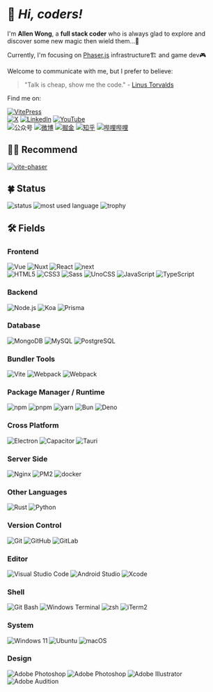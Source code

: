 # 🖖 *Hi, coders!*

I'm **Allen Wong**, a **full stack coder** who is always glad to explore and discover some new magic then wield them...🧙

Currently, I'm focusing on [Phaser.js](https://phaser.io) infrastructure🏗️ and game dev🎮

Welcome to communicate with me, but I prefer to believe:

> "Talk is cheap, show me the code." - [Linus Torvalds](https://github.com/torvalds)

Find me on:

[![VitePress](https://img.shields.io/badge/-My%20Blog-%23323031?style=flat-square&logo=vitepress&logoColor=ffffff)]()\
[![X](https://img.shields.io/badge/-twitter-%23323031?style=flat-square&logo=x)](https://twitter.com/xiaofuyesnew)
[![LinkedIn](https://img.shields.io/badge/-LinkedIn-%23323031?style=flat-square&logo=linkedin)](https://www.linkedin.com/in/xiaofuyesnew/)
[![YouTube](https://img.shields.io/badge/-YouTube-%23323031?style=flat-square&logo=youtube)](https://www.youtube.com/channel/UCe-LRPFs6Atx7Z5hcp1K2nQ)\
![公众号](https://img.shields.io/badge/-公众号%20Phaser游-%23323031?style=flat-square&logo=wechat&logoColor=ffffff)
[![微博](https://img.shields.io/badge/-微博-%23323031?style=flat-square&logo=sina-weibo&logoColor=ffffff)](https://weibo.com/u/1183565322)
[![掘金](https://img.shields.io/badge/-掘金-%23323031?style=flat-square&logo=juejin&logoColor=ffffff)](https://juejin.cn/user/2928754705564184)
[![知乎](https://img.shields.io/badge/-知乎-%23323031?style=flat-square&logo=zhihu&logoColor=ffffff)](https://www.zhihu.com/people/xiaofuyesnew)
[![哔哩哔哩](https://img.shields.io/badge/-哔哩哔哩-%23323031?style=flat-square&logo=bilibili&logoColor=ffffff)](https://space.bilibili.com/747089/)

## 💁‍♂️ Recommend

[![vite-phaser](https://img.shields.io/badge/-vite%20phaser-%23323031?style=flat-square&logo=github)](https://github.com/xiaofuyesnew/vite-phaser)

## 🍀 Status

![status](https://github-readme-stats.vercel.app/api?username=xiaofuyesnew&theme=merko&show_icons=true)
![most used language](https://github-readme-stats.vercel.app/api/top-langs/?username=xiaofuyesnew&layout=compact&theme=merko)
![trophy](https://github-profile-trophy.vercel.app/?username=xiaofuyesnew&theme=onedark&rank=SECRET,SSS,SS,S,AAA,AA,A,B,C)

## 🛠️ Fields

### Frontend

![Vue](https://img.shields.io/badge/-Vue-%23323031?style=flat-square&logo=vue.js&logoColor=4FC08D)
![Nuxt](https://img.shields.io/badge/-Nuxt-%23323031?style=flat-square&logo=nuxt.js&logoColor=4FC08D)
![React](https://img.shields.io/badge/-React-%23323031?style=flat-square&logo=react&logoColor=61DAFB)
![next](https://img.shields.io/badge/-Next-%23323031?style=flat-square&logo=next.js)\
![HTML5](https://img.shields.io/badge/-HTML5-%23E34C26?style=flat-square&logo=html5&logoColor=ffffff)
![CSS3](https://img.shields.io/badge/-CSS3-%23197CBE?style=flat-square&logo=css3)
![Sass](https://img.shields.io/badge/-Sass-%23197CBE?style=flat-square&logo=sass&color=333333)
![UnoCSS](https://img.shields.io/badge/-UnoCSS-%23CB6498?style=flat-square&logo=unocss&logoColor=ffffff&color=333333)
![JavaScript](https://img.shields.io/badge/-JavaScript-%23F7DF1C?style=flat-square&logo=javascript&logoColor=000000&labelColor=%23ECD83E&color=%23ECD83E)
![TypeScript](https://img.shields.io/badge/-TypeScript-%23579050?style=flat-square&logo=typescript&logoColor=ffffff&color=3178c6)

### Backend

![Node.js](https://img.shields.io/badge/-Node.js-%23579050?style=flat-square&logo=node.js&logoColor=ffffff)
![Koa](https://img.shields.io/badge/-Koa-%23579050?logo=koa&style=flat-square&color=2C2C32)
![Prisma](https://img.shields.io/badge/-Prisma-%23323031?style=flat-square&logo=prisma&logoColor=ffffff)

### Database

![MongoDB](https://img.shields.io/badge/-MongoDB-%23579050?style=flat-square&logo=mongodb&logoColor=ffffff&color=47A248)
![MySQL](https://img.shields.io/badge/-MySQL-%23579050?style=flat-square&logo=mysql&logoColor=ffffff&color=4479A1)
![PostgreSQL](https://img.shields.io/badge/-PostgreSQL-%23579050?style=flat-square&logo=PostgreSQL&logoColor=ffffff&color=4169E1)

### Bundler Tools

![Vite](https://img.shields.io/badge/-Vite-%23323031?style=flat-square&logo=vite)
![Webpack](https://img.shields.io/badge/-Webpack-%23323031?style=flat-square&logo=webpack&logoColor=8DD6F9)
![Webpack](https://img.shields.io/badge/-esbuild-%23323031?style=flat-square&logo=esbuild&logoColor=FFCF00)

### Package Manager / Runtime

![npm](https://img.shields.io/badge/-npm-%23579050?style=flat-square&logo=npm&logoColor=CB3837&color=2C2C32)
![pnpm](https://img.shields.io/badge/-pnpm-%23579050?style=flat-square&logo=pnpm&logoColor=F69220&color=2C2C32)
![yarn](https://img.shields.io/badge/-yarn-%23579050?style=flat-square&logo=yarn&logoColor=ffffff&color=2C8EBB)
![Bun](https://img.shields.io/badge/-Bun-%23579050?style=flat-square&logo=bun&color=2C2C32)
![Deno](https://img.shields.io/badge/-Deno-%23579050?style=flat-square&logo=deno&color=2C2C32)

### Cross Platform

![Electron](https://img.shields.io/badge/-Electron-%23323031?style=flat-square&logo=electron&color=2C2C32)
![Capacitor](https://img.shields.io/badge/-Capacitor-%23323031?style=flat-square&logo=capacitor&color=2C2C32)
![Tauri](https://img.shields.io/badge/-Tauri-%23323031?style=flat-square&logo=tauri&color=2C2C32)

### Server Side

![Nginx](https://img.shields.io/badge/-Nginx-%23579050?style=flat-square&logo=nginx&logoColor=ffffff&color=009639)
![PM2](https://img.shields.io/badge/-PM2-%23579050?style=flat-square&logo=pm2&logoColor=ffffff&color=2b037a)
![docker](https://img.shields.io/badge/-docker-%23579050?style=flat-square&logo=docker&color=2C2C32)

### Other Languages

![Rust](https://img.shields.io/badge/-Rust-%23323031?style=flat-square&logo=rust&logoColor=ffffff&color=2C2C32)
![Python](https://img.shields.io/badge/-Python-%23323031?style=flat-square&logo=python&logoColor=ffffff&color=3776AB)

### Version Control

![Git](https://img.shields.io/badge/-Git-%23579050?style=flat-square&logo=git&logoColor=ffffff&color=F05032)
![GitHub](https://img.shields.io/badge/-GitHub-%23579050?style=flat-square&logo=github&color=2C2C32)
![GitLab](https://img.shields.io/badge/-GitLab-%23579050?style=flat-square&logo=gitlab&color=2C2C32)

### Editor

![Visual Studio Code](https://img.shields.io/badge/-Visual%20Studio%20Code-%23579050?style=flat-square&logo=visual-studio-code&logoColor=007ACC&color=2C2C32)
![Android Studio](https://img.shields.io/badge/-Android%20Studio-%23579050?style=flat-square&logo=android-studio&logoColor=3DDC84&color=2C2C32)
![Xcode](https://img.shields.io/badge/-Xcode-%23579050?style=flat-square&logo=xcode&logoColor=ffffff&color=147EFB)

### Shell

![Git Bash](https://img.shields.io/badge/-Git%20Bash-%23579050?style=flat-square&logo=git&logoColor=ffffff&color=F05032)
![Windows Terminal](https://img.shields.io/badge/-Windows%20Terminal-%23579050?style=flat-square&logo=windows-terminal&color=2C2C32)
![zsh](https://img.shields.io/badge/-Zsh-%23579050?style=flat-square&logo=zsh&color=2C2C32&logoColor=ffffff)
![iTerm2](https://img.shields.io/badge/-iTerm2-%23579050?style=flat-square&logo=iterm2&color=2C2C32)

### System

![Windows 11](https://img.shields.io/badge/-Windows%2011-%23579050?style=flat-square&logo=windows&logoColor=ffffff&color=0078D6)
![Ubuntu](https://img.shields.io/badge/-Ubuntu-%23579050?style=flat-square&logo=ubuntu&logoColor=ffffff&color=e95420)
![macOS](https://img.shields.io/badge/-macOS-%23579050?style=flat-square&logo=apple&logoColor=ffffff&color=2C2C32)

### Design

![Adobe Photoshop](https://img.shields.io/badge/-figma-%23579050?style=flat-square&logo=figma&logoColor=F24E1E&color=2C2C32)
![Adobe Photoshop](https://img.shields.io/badge/-Adobe%20Photoshop-%23579050?style=flat-square&logo=adobe-photoshop&logoColor=001e36&color=31A8FF)
![Adobe Illustrator](https://img.shields.io/badge/-Adobe%20Illustrator-%23579050?style=flat-square&logo=adobe-illustrator&logoColor=330000&color=FF9A00)
![Adobe Audition](https://img.shields.io/badge/-Adobe%20Audition-%23579050?style=flat-square&logo=adobe-audition&logoColor=00005b&color=9999FF)
